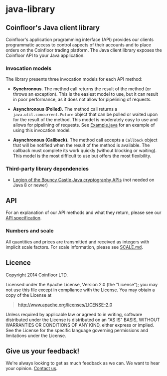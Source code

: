 java-library
============

## Coinfloor's Java client library

Coinfloor's application programming interface (API) provides our clients programmatic access to control aspects of their accounts and to place orders on the Coinfloor trading platform. The Java client library exposes the Coinfloor API to your Java application.

### Invocation models

The library presents three invocation models for each API method:

* **Synchronous.** The method call returns the result of the method (or throws an exception). This is the easiest model to use, but it can result in poor performance, as it does not allow for pipelining of requests.

* **Asynchronous (Polled).** The method call returns a `java.util.concurrent.Future` object that can be polled or waited upon for the result of the method. This model is moderately easy to use and allows for pipelining of requests. See [Example.java][] for an example of using this invocation model.

* **Asynchronous (Callback).** The method call accepts a `Callback` object that will be notified when the result of the method is available. The callback must complete its work quickly (without blocking or waiting). This model is the most difficult to use but offers the most flexibility.

[Example.java]: https://github.com/coinfloor/java-library/blob/master/src/test/java/uk/co/coinfloor/api/Example.java

### Third-party library dependencies

* [Legion of the Bouncy Castle Java cryptography APIs](http://www.bouncycastle.org/java.html) (not needed on Java 8 or newer)


## API

For an explanation of our API methods and what they return, please see our [API specification](https://github.com/coinfloor/API).

### Numbers and scale

All quantities and prices are transmitted and received as integers with implicit scale factors. For scale information, please see [SCALE.md](https://github.com/coinfloor/API/blob/master/SCALE.md).


## Licence

Copyright 2014 Coinfloor LTD.

Licensed under the Apache License, Version 2.0 (the "License");
you may not use this file except in compliance with the License.
You may obtain a copy of the License at

> http://www.apache.org/licenses/LICENSE-2.0

Unless required by applicable law or agreed to in writing, software
distributed under the License is distributed on an "AS IS" BASIS,
WITHOUT WARRANTIES OR CONDITIONS OF ANY KIND, either express or implied.
See the License for the specific language governing permissions and
limitations under the License.


## Give us your feedback!

We're always looking to get as much feedback as we can. We want to hear your opinion. [Contact us](http://support.coinfloor.co.uk/).
